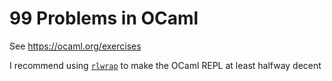 # 99 Problems in OCaml

See https://ocaml.org/exercises

I recommend using [`rlwrap`](https://github.com/hanslub42/rlwrap) to make the OCaml REPL at least halfway decent

